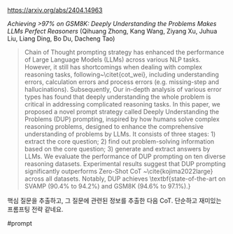 https://arxiv.org/abs/2404.14963

*Achieving >97% on GSM8K: Deeply Understanding the Problems Makes LLMs Perfect Reasoners* (Qihuang Zhong, Kang Wang, Ziyang Xu, Juhua Liu, Liang Ding, Bo Du, Dacheng Tao)

> Chain of Thought prompting strategy has enhanced the performance of Large Language Models (LLMs) across various NLP tasks. However, it still has shortcomings when dealing with complex reasoning tasks, following~\citet{cot_wei}, including understanding errors, calculation errors and process errors (e.g. missing-step and hallucinations). Subsequently, Our in-depth analysis of various error types has found that deeply understanding the whole problem is critical in addressing complicated reasoning tasks. In this paper, we proposed a novel prompt strategy called Deeply Understanding the Problems (DUP) prompting, inspired by how humans solve complex reasoning problems, designed to enhance the comprehensive understanding of problems by LLMs. It consists of three stages: 1) extract the core question; 2) find out problem-solving information based on the core question; 3) generate and extract answers by LLMs. We evaluate the performance of DUP prompting on ten diverse reasoning datasets. Experimental results suggest that DUP prompting significantly outperforms Zero-Shot CoT ~\cite{kojima2022large} across all datasets. Notably, DUP achieves \textbf{state-of-the-art on SVAMP (90.4\% to 94.2\%) and GSM8K (94.6\% to 97.1\%).}

핵심 질문을 추출하고, 그 질문에 관련된 정보를 추출한 다음 CoT. 단순하고 재미있는 프롬프팅 전략 같네요.

#prompt 